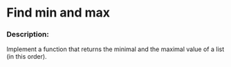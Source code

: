 # Find min and max

### Description:

Implement a function that returns the minimal and the maximal value of a list (in this order).
